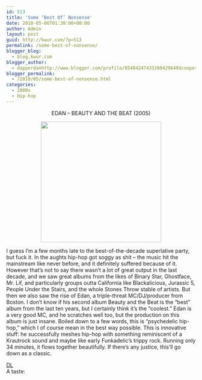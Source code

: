 ```yaml
---
id: 513
title: 'Some ‘Best Of’ Nonsense'
date: 2010-05-06T01:30:00+00:00
author: Admin
layout: post
guid: http://kwur.com/?p=513
permalink: /some-best-of-nonsense/
blogger_blog:
  - blog.kwur.com
blogger_author:
  - dapperdanhttp://www.blogger.com/profile/05404247433260429649dcooper@artsci.wustl.edu
blogger_permalink:
  - /2010/05/some-best-of-nonsense.html
categories:
  - 2000s
  - Hip-hop
---
```

<div class="pf-content">
  <div style="text-align: center;">
    EDAN – BEAUTY AND THE BEAT (2005)
  </div>
  
  <p>
    <a onblur="try {parent.deselectBloggerImageGracefully();} catch(e) {}" href="http://3.bp.blogspot.com/_pg7d_dN70WU/S-Ig1gUUzII/AAAAAAAAAAg/d9TpFW_lS6o/s1600/edan-beauty-beat.jpg"><img style="display: block; margin: 0px auto 10px; text-align: center; cursor: pointer; width: 320px; height: 320px;" src="http://3.bp.blogspot.com/_pg7d_dN70WU/S-Ig1gUUzII/AAAAAAAAAAg/d9TpFW_lS6o/s320/edan-beauty-beat.jpg" alt="" id="BLOGGER_PHOTO_ID_5467969001161542786" border="0" /></a>
  </p>
  
  <div style="text-align: left;">
  </div>
  
  <p>
    I guess I’m a few months late to the best-of-the-decade superlative party, but fuck it. In the aughts hip-hop got soggy as shit – the music hit the mainstream like never before, and it definitely suffered because of it. However that’s not to say there wasn’t a lot of great output in the last decade, and we saw great albums from the likes of Binary Star, Ghostface, Mr. Lif, and particularly groups outta California like Blackalicious, Jurassic 5, People Under the Stairs, and the whole Stones Throw stable of artists. But then we also saw the rise of Edan, a triple-threat MC/DJ/producer from Boston. I don’t know if his second album Beauty and the Beat is the “best” album from the last ten years, but I certainly think it’s the “coolest.” Edan is a very good MC, and he scratches well too, but the production on this album is just insane. Boiled down to a few words, this is “psychedelic hip-hop,” which I of course mean in the best way possible. This is innovative stuff: he successfully meshes hip-hop with something reminiscent of a Krautrock sound and maybe like early Funkadelic’s trippy rock. Running only 34 minutes, it flows together beautifully. If there’s any justice, this’ll go down as a classic.
  </p>
  
  <div>
    <span style="text-decoration: underline;"><a href="http://www.megaupload.com/?d=OPT4EY66">DL</a><br /></span>
  </div>
  
  <div>
  </div>
  
  <div>
    A taste:
  </div>
  
  <div>
    <span class="Apple-style-span"   style="white-space: pre;font-family:Arial,Helvetica,sans-serif;font-size:12px;"></span>
  </div>
</div>